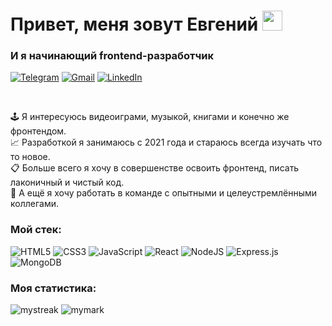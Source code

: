 <h1>Привет, меня зовут Евгений
<img src="https://github.com/blackcater/blackcater/raw/main/images/Hi.gif" height="32"/></h1>
<h3>И я начинающий frontend-разработчик</h3>
<p><a href="https://t.me/e_zybkin" target="_blank"><img alt="Telegram" src="https://img.shields.io/badge/Telegram-2CA5E0?style=for-the-badge&logo=telegram&logoColor=white" /></a> <a href="zybkin.evgeniy@gmail.com"><img alt="Gmail" src="https://img.shields.io/badge/Gmail-D14836?style=for-the-badge&logo=gmail&logoColor=white" /></a> <a href="https://www.linkedin.com/in/e-zybkin"><img alt="LinkedIn" src="https://img.shields.io/badge/linkedin-%230077B5.svg?style=for-the-badge&logo=linkedin&logoColor=white" /></a>
</p>

<br>

:joystick: Я интересуюсь видеоиграми, музыкой, книгами и конечно же фронтендом.  
:chart_with_upwards_trend: Разработкой я занимаюсь с 2021 года и стараюсь всегда изучать что то новое.  
:clipboard: Больше всего я хочу в совершенстве освоить фронтенд, писать лаконичный и чистый код.  
:compass: А ещё я хочу работать в команде с опытными и целеустремлёнными коллегами. 

<h3>Мой стек:</h3>

![HTML5](https://img.shields.io/badge/html5-36465D.svg?style=for-the-badge&logo=html5&logoColor=c8a2c8)
![CSS3](https://img.shields.io/badge/css3-36465D.svg?style=for-the-badge&logo=css3&logoColor=c8a2c8)
![JavaScript](https://img.shields.io/badge/javascript-36465D.svg?style=for-the-badge&logo=javascript&logoColor=c8a2c8)
![React](https://img.shields.io/badge/react-36465D.svg?style=for-the-badge&logo=react&logoColor=c8a2c8)
![NodeJS](https://img.shields.io/badge/node.js-36465D?style=for-the-badge&logo=node.js&logoColor=c8a2c8)
![Express.js](https://img.shields.io/badge/express.js-36465D.svg?style=for-the-badge&logo=express&logoColor=c8a2c8)
![MongoDB](https://img.shields.io/badge/MongoDB-36465D.svg?style=for-the-badge&logo=mongodb&logoColor=c8a2c8)

<h3>Моя статистика:</h3>

<img src="https://github-readme-streak-stats.herokuapp.com/?user=e-zybkin&hide_border=true&theme=modern-lilac2&border_radius=10" alt="mystreak"/>
<img src="https://github-readme-stats.vercel.app/api?username=e-zybkin&show_icons=true&hide_border=true&theme=midnight-purple&border_radius=10" alt="mymark"/> 
